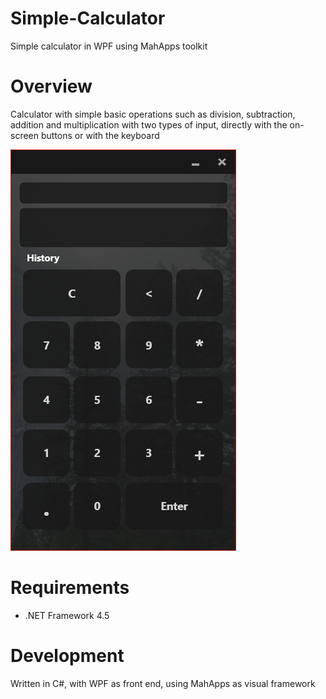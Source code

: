 # Simple-Calculator
Simple calculator in WPF using MahApps toolkit

# Overview 
Calculator with simple basic operations such as division, subtraction, addition and multiplication with two types of input, 
directly with the on-screen buttons or with the keyboard

![Preview Image](/preview.png)

# Requirements
* .NET Framework 4.5

# Development
Written in C#, with WPF as front end, using MahApps as visual framework

